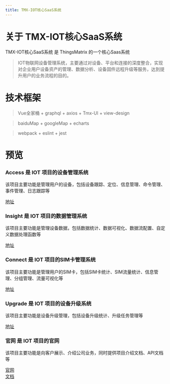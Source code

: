 ```yaml
---
title: TMX-IOT核心SaaS系统
---
```


# 关于 TMX-IOT核心SaaS系统

TMX-IOT核心SaaS系统 是 ThingsMatrix 的一个核心Saas系统

> IOT物联网设备管理系统，主要通过对设备、平台和连接的深度整合，实现对企业用户设备资产的管理、数据分析、设备固件远程升级等服务，达到提升用户的业务流程的目的。

# 技术框架
> Vue全家桶 + graphql + axios + Tmx-UI + view-design

> baiduMap + googleMap + echarts 

> webpack + eslint + jest
# 预览

<el-tabs tab-position="left" style="height: 380px" class="demo-tabs">
  <el-tab-pane label="Access" height="360px">
    <h3>Access 是 IOT 项目的设备管理系统</h3>
    <p>该项目主要功能是管理用户的设备，包括设备跟踪、定位、信息管理、命令管理、事件管理、日志跟踪等</p>
    <a href="https://sso.thingsmatrix.io/">地址</a>
    <el-carousel :interval="4000" type="card">
      <el-carousel-item v-for="item in imgList1" :key="item">
        <img :src="item" >
      </el-carousel-item>
    </el-carousel>
  </el-tab-pane>
  <el-tab-pane label="Insight">
    <h3>Insight 是 IOT 项目的数据管理系统</h3>
    <p>该项目主要功能是管理设备数据，包括数据统计、数据可视化、数据流配置、自定义数据处理函数等</p>
    <a href="https://sso.thingsmatrix.io/">地址</a>
    <el-carousel :interval="4000" type="card">
      <el-carousel-item v-for="item in imgList2" :key="item">
        <img :src="item" >
      </el-carousel-item>
    </el-carousel>
  </el-tab-pane>
  <el-tab-pane label="Connect">
    <h3>Connect 是 IOT 项目的SIM卡管理系统</h3>
    <p>该项目主要功能是管理用户的SIM卡，包括SIM卡统计、SIM流量统计、信息管理、分组管理、流量可视化等</p>
    <a href="https://sso.thingsmatrix.io/">地址</a>
    <el-carousel :interval="4000" type="card">
      <el-carousel-item v-for="item in imgList3" :key="item">
        <img :src="item" >
      </el-carousel-item>
    </el-carousel>
  </el-tab-pane>
  <el-tab-pane label="Upgrade">
    <h3>Upgrade 是 IOT 项目的设备升级系统</h3>
    <p>该项目主要功能是设备升级管理，包括设备升级统计、升级任务管理等</p>
    <a href="https://sso.thingsmatrix.io/">地址</a>
    <el-carousel :interval="4000" type="card">
      <el-carousel-item v-for="item in imgList4" :key="item">
        <img :src="item" >
      </el-carousel-item>
    </el-carousel>
  </el-tab-pane>
  <el-tab-pane label="官网">
    <h3>官网 是 IOT 项目的官网</h3>
    <p>该项目主要功能是向客户展示、介绍公司业务，同时提供项目介绍文档、API文档等</p>
    <a href="https://www.thingsmatrix.cn">官网</a>
    <br/>
    <a href="https://docs.thingsmatrix.io">文档</a>
    <el-carousel :interval="4000" type="card">
      <el-carousel-item v-for="item in imgList5" :key="item">
        <img :src="item" >
      </el-carousel-item>
    </el-carousel>
  </el-tab-pane>
</el-tabs>

<script>
  export default {
    data() {
      return {
        imgList1:[],
        imgList2:[],
        imgList3:[],
        imgList4:[],
        imgList5:[],
      }
    },
    mounted(){
      for(var i = 1 ;i < 7 ;i++){
        this.imgList1.push('/vue-press/project/公司项目/iot/access/'+i+'.png')
      }
      for(var i = 1 ;i < 9 ;i++){
        this.imgList2.push('/vue-press/project/公司项目/iot/insight/'+i+'.png')
      }
      for(var i = 1 ;i < 6 ;i++){
        this.imgList3.push('/vue-press/project/公司项目/iot/cmp/'+i+'.png')
      }
      for(var i = 1 ;i < 6 ;i++){
        this.imgList4.push('/vue-press/project/公司项目/iot/fota/'+i+'.png')
      }
      for(var i = 1 ;i < 6 ;i++){
        this.imgList5.push('/vue-press/project/公司项目/iot/home/'+i+'.png')
      }
    }
  }
</script>